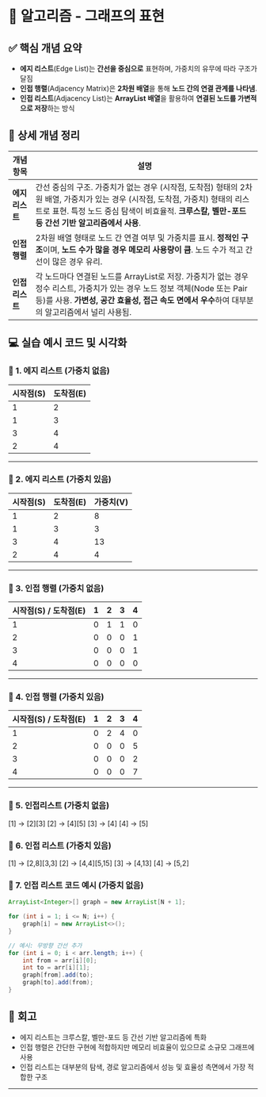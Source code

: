 #  🧠 알고리즘  - 그래프의 표현

## ✅ 핵심 개념 요약

- **에지 리스트**(Edge List)는 **간선을 중심으로** 표현하며, 가중치의 유무에 따라 구조가 달짐
- **인접 행렬**(Adjacency Matrix)은 **2차원 배열**을 통해 **노드 간의 연결 관계를 나타냄**.
- **인접 리스트**(Adjacency List)는 **ArrayList 배열**을 활용하여 **연결된 노드를 가변적으로 저장**하는 방식

## 🔎 상세 개념 정리
| 개념 항목            | 설명 |
|---------------------|------|
| **에지 리스트**       | 간선 중심의 구조. 가중치가 없는 경우 (시작점, 도착점) 형태의 2차원 배열, 가중치가 있는 경우 (시작점, 도착점, 가중치) 형태의 리스트로 표현. 특정 노드 중심 탐색이 비효율적. **크루스칼, 벨만-포드 등 간선 기반 알고리즘에서 사용**. |
| **인접 행렬**         | 2차원 배열 형태로 노드 간 연결 여부 및 가중치를 표시. **정적인 구조**이며, **노드 수가 많을 경우 메모리 사용량이 큼**. 노드 수가 적고 간선이 많은 경우 유리. |
| **인접 리스트**       | 각 노드마다 연결된 노드를 ArrayList로 저장. 가중치가 없는 경우 정수 리스트, 가중치가 있는 경우 노드 정보 객체(Node 또는 Pair 등)를 사용. **가변성, 공간 효율성, 접근 속도 면에서 우수**하여 대부분의 알고리즘에서 널리 사용됨. |


## 💻 실습 예시 코드 및 시각화

### 📌 1. 에지 리스트 (가중치 없음)

| 시작점(S) | 도착점(E) |
|----------|-----------|
| 1        | 2         |
| 1        | 3         |
| 3        | 4         |
| 2        | 4         |

---

### 📌 2. 에지 리스트 (가중치 있음)

| 시작점(S) | 도착점(E) | 가중치(V) |
|----------|-----------|-----------|
| 1        | 2         | 8         |
| 1        | 3         | 3         |
| 3        | 4         | 13        |
| 2        | 4         | 4         |

---

### 📌 3. 인접 행렬 (가중치 없음)

| 시작점(S) / 도착점(E) | 1 | 2 | 3 | 4 |
|------------------------|---|---|---|---|
| 1                      | 0 | 1 | 1 | 0 |
| 2                      | 0 | 0 | 0 | 1 |
| 3                      | 0 | 0 | 0 | 1 |
| 4                      | 0 | 0 | 0 | 0 |

---

### 📌 4. 인접 행렬 (가중치 있음)

| 시작점(S) / 도착점(E) | 1 | 2 | 3 | 4 |
|------------------------|---|---|---|---|
| 1                      | 0 | 2 | 4 | 0 |
| 2                      | 0 | 0 | 0 | 5 |
| 3                      | 0 | 0 | 0 | 2 |
| 4                      | 0 | 0 | 0 | 7 |

---




### 📌  5. 인접리스트 (가중치 없음)
[1] -> [2][3]
[2] -> [4][5]
[3] -> [4]
[4] -> [5]

### 📌  6. 인접 리스트 (가중치 있음)
[1] -> [2,8][3,3]
[2] -> [4,4][5,15]
[3] -> [4,13]
[4] -> [5,2]


### 📌 7. 인접 리스트 코드 예시 (가중치 없음)

```java
ArrayList<Integer>[] graph = new ArrayList[N + 1];

for (int i = 1; i <= N; i++) {
    graph[i] = new ArrayList<>();
}

// 예시: 무방향 간선 추가
for (int i = 0; i < arr.length; i++) {
    int from = arr[i][0];
    int to = arr[i][1];
    graph[from].add(to);
    graph[to].add(from);
}
```


## 🔁 회고
- 에지 리스트는 크루스칼, 벨만-포드 등 간선 기반 알고리즘에 특화
- 인접 행렬은 간단한 구현에 적합하지만 메모리 비효율이 있으므로 소규모 그래프에 사용
- 인접 리스트는 대부분의 탐색, 경로 알고리즘에서 성능 및 효율성 측면에서 가장 적합한 구조

---
